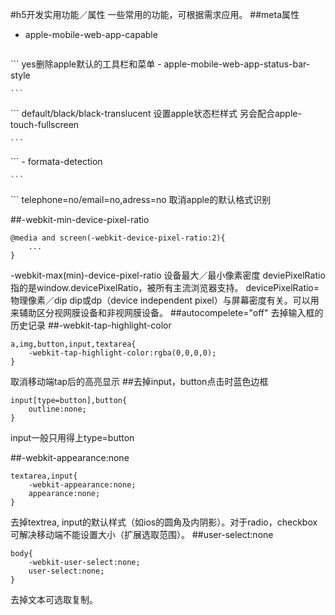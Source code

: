 #h5开发实用功能／属性
一些常用的功能，可根据需求应用。
##meta属性
- apple-mobile-web-app-capable

	```
<meta name="apple-mobile-web-app-capable" content="yes">
	```	
	yes删除apple默认的工具栏和菜单
- apple-mobile-web-app-status-bar-style

	```
<meta name="apple-mobile-web-app-status-bar-style" content="black-translucent">
	```
	default/black/black-translucent 设置apple状态栏样式
	另会配合apple-touch-fullscreen
	
	```
<meta name="apple-touch-fullscreen" content="yes">
	```
- formata-detection
	
	```
<meta name="format-detection" content="telephone=no">
	```
	telephone=no/email=no,adress=no 取消apple的默认格式识别
		
##-webkit-min-device-pixel-ratio
```
@media and screen(-webkit-device-pixel-ratio:2){
	...
}
```	
-webkit-max(min)-device-pixel-ratio 设备最大／最小像素密度
deviePixelRatio指的是window.devicePixelRatio，被所有主流浏览器支持。
devicePixelRatio=物理像素／dip
dip或dp（device independent pixel）与屏幕密度有关。可以用来辅助区分视网膜设备和非视网膜设备。
##autocompelete="off"
去掉输入框的历史记录
##-webkit-tap-highlight-color

```
a,img,button,input,textarea{
	-webkit-tap-highlight-color:rgba(0,0,0,0);
}
```
取消移动端tap后的高亮显示
##去掉input，button点击时蓝色边框

```
input[type=button],button{
	outline:none;
}
```
input一般只用得上type=button

##-webkit-appearance:none

```
textarea,input{
	-webkit-appearance:none;
	appearance:none;
}
```
去掉textrea, input的默认样式（如ios的圆角及内阴影）。对于radio，checkbox可解决移动端不能设置大小（扩展选取范围）。
##user-select:none

```
body{
	-webkit-user-select:none;
	user-select:none;
}
```
去掉文本可选取复制。

	
